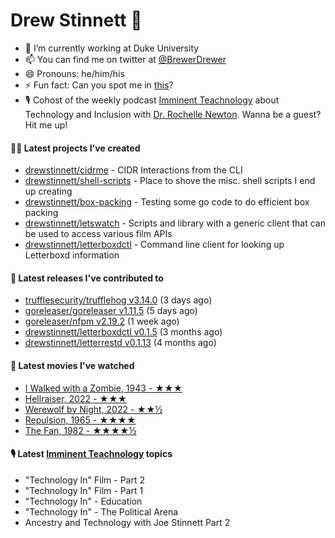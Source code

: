 
# Drew Stinnett 👋

- 🔭 I’m currently working at Duke University
- 📫 You can find me on twitter at [@BrewerDrewer](https://twitter.com/BrewerDrewer)
- 😄 Pronouns: he/him/his
- ⚡ Fun fact: Can you spot me in [this](https://www.youtube.com/watch?v=oL9WnB0qHBA)?
- 🎙 Cohost of the weekly podcast [Imminent Teachnology](https://podcast.imminentteachnology.com/) about Technology and Inclusion with [Dr. Rochelle Newton](https://www.linkedin.com/in/drrochellenewton/). Wanna be a guest? Hit me up!

#### 👨‍💻 Latest projects I've created
- [drewstinnett/cidrme](https://github.com/drewstinnett/cidrme) - CIDR Interactions from the CLI
- [drewstinnett/shell-scripts](https://github.com/drewstinnett/shell-scripts) - Place to shove the misc. shell scripts I end up creating
- [drewstinnett/box-packing](https://github.com/drewstinnett/box-packing) - Testing some go code to do efficient box packing
- [drewstinnett/letswatch](https://github.com/drewstinnett/letswatch) - Scripts and library with a generic client that can be used to access various film APIs
- [drewstinnett/letterboxdctl](https://github.com/drewstinnett/letterboxdctl) - Command line client for looking up Letterboxd information

#### 🚀 Latest releases I've contributed to
- [trufflesecurity/trufflehog v3.14.0](https://github.com/trufflesecurity/trufflehog/releases/tag/v3.14.0) (3 days ago)
- [goreleaser/goreleaser v1.11.5](https://github.com/goreleaser/goreleaser/releases/tag/v1.11.5) (5 days ago)
- [goreleaser/nfpm v2.19.2](https://github.com/goreleaser/nfpm/releases/tag/v2.19.2) (1 week ago)
- [drewstinnett/letterboxdctl v0.1.5](https://github.com/drewstinnett/letterboxdctl/releases/tag/v0.1.5) (3 months ago)
- [drewstinnett/letterrestd v0.1.13](https://github.com/drewstinnett/letterrestd/releases/tag/v0.1.13) (4 months ago)

#### 🍿 Latest movies I've watched
- [I Walked with a Zombie, 1943 - ★★★](https://letterboxd.com/mondodrew/film/i-walked-with-a-zombie/)
- [Hellraiser, 2022 - ★★★](https://letterboxd.com/mondodrew/film/hellraiser-2022/)
- [Werewolf by Night, 2022 - ★★½](https://letterboxd.com/mondodrew/film/werewolf-by-night/)
- [Repulsion, 1965 - ★★★★](https://letterboxd.com/mondodrew/film/repulsion/)
- [The Fan, 1982 - ★★★★½](https://letterboxd.com/mondodrew/film/the-fan-1982/)

#### 🎙 Latest [Imminent Teachnology](https://podcast.imminentteachnology.com/) topics
- &#34;Technology In&#34; Film - Part 2
- &#34;Technology In&#34; Film - Part 1
- &#34;Technology In&#34; - Education
- &#34;Technology In&#34; - The Political Arena
- Ancestry and Technology with Joe Stinnett Part 2
